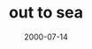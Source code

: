 ---
layout: base.njk
title : 'out to sea' 
view_title : 'out to sea' 
year : '2000' 
date : '2000-07-14' 
img_file : '/drawing/outtosea.png' 
html_file : 'outtosea' 
next_html : 'dirtybath.html' 
year_order : '470' 
permalink : "title/{{html_file}}.html"
---